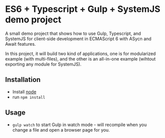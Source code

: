 # ES6 + Typescript + Gulp + SystemJS demo project

A small demo project that shows how to use Gulp, Typescript, and SystemJS for client-side development in ECMAScript 6 with ASycn and Await features.

In this project, it will build two kind of applications, one is for modularized example (with multi-files), and the other is an all-in-one example (wihtout exporting any module for SystemJS).

## Installation

* Install  [node](https://nodejs.org)
* run `npm install`


## Usage

* `gulp watch` to start Gulp in watch mode - will recompile when you change a file and open a browser page for you.